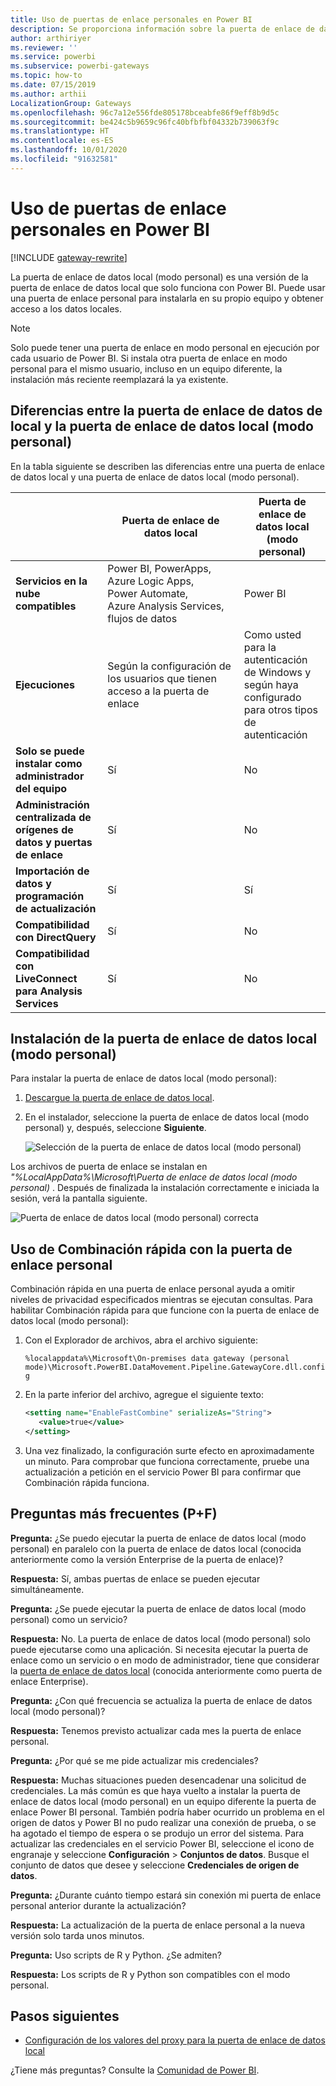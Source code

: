 ```yaml
---
title: Uso de puertas de enlace personales en Power BI
description: Se proporciona información sobre la puerta de enlace de datos local (modo personal) para Power BI que los usuarios pueden usar para conectarse a datos locales.
author: arthiriyer
ms.reviewer: ''
ms.service: powerbi
ms.subservice: powerbi-gateways
ms.topic: how-to
ms.date: 07/15/2019
ms.author: arthii
LocalizationGroup: Gateways
ms.openlocfilehash: 96c7a12e556fde805178bceabfe86f9eff8b9d5c
ms.sourcegitcommit: be424c5b9659c96fc40bfbfbf04332b739063f9c
ms.translationtype: HT
ms.contentlocale: es-ES
ms.lasthandoff: 10/01/2020
ms.locfileid: "91632581"
---
```

# <a name="use-personal-gateways-in-power-bi"></a>Uso de puertas de enlace personales en Power BI

[!INCLUDE [gateway-rewrite](../includes/gateway-rewrite.md)]

La puerta de enlace de datos local (modo personal) es una versión de la puerta de enlace de datos local que solo funciona con Power BI. Puede usar una puerta de enlace personal para instalarla en su propio equipo y obtener acceso a los datos locales.

> [!NOTE]
> Solo puede tener una puerta de enlace en modo personal en ejecución por cada usuario de Power BI. Si instala otra puerta de enlace en modo personal para el mismo usuario, incluso en un equipo diferente, la instalación más reciente reemplazará la ya existente.

## <a name="on-premises-data-gateway-vs-on-premises-data-gateway-personal-mode"></a>Diferencias entre la puerta de enlace de datos de local y la puerta de enlace de datos local (modo personal)

En la tabla siguiente se describen las diferencias entre una puerta de enlace de datos local y una puerta de enlace de datos local (modo personal).

|   |Puerta de enlace de datos local | Puerta de enlace de datos local (modo personal) |
| ---- | ---- | ---- |
|**Servicios en la nube compatibles** |Power BI, PowerApps, Azure Logic Apps, Power Automate, Azure Analysis Services, flujos de datos |Power BI |
|**Ejecuciones** |Según la configuración de los usuarios que tienen acceso a la puerta de enlace |Como usted para la autenticación de Windows y según haya configurado para otros tipos de autenticación |
|**Solo se puede instalar como administrador del equipo** |Sí |No |
|**Administración centralizada de orígenes de datos y puertas de enlace** |Sí |No |
|**Importación de datos y programación de actualización** |Sí |Sí |
|**Compatibilidad con DirectQuery** |Sí |No |
|**Compatibilidad con LiveConnect para Analysis Services** |Sí |No |

## <a name="install-the-on-premises-data-gateway-personal-mode"></a>Instalación de la puerta de enlace de datos local (modo personal)

Para instalar la puerta de enlace de datos local (modo personal):

1. [Descargue la puerta de enlace de datos local](https://go.microsoft.com/fwlink/?LinkId=820925&clcid=0x409).

2. En el instalador, seleccione la puerta de enlace de datos local (modo personal) y, después, seleccione **Siguiente**.

   ![Selección de la puerta de enlace de datos local (modo personal)](media/service-gateway-personal-mode/personal-gateway-select.png)

Los archivos de puerta de enlace se instalan en _"%LocalAppData%\Microsoft\Puerta de enlace de datos local (modo personal)_ . Después de finalizada la instalación correctamente e iniciada la sesión, verá la pantalla siguiente.

![Puerta de enlace de datos local (modo personal) correcta](media/service-gateway-personal-mode/personal-gateway-complete.png)

## <a name="use-fast-combine-with-the-personal-gateway"></a>Uso de Combinación rápida con la puerta de enlace personal

Combinación rápida en una puerta de enlace personal ayuda a omitir niveles de privacidad especificados mientras se ejecutan consultas. Para habilitar Combinación rápida para que funcione con la puerta de enlace de datos local (modo personal):

1. Con el Explorador de archivos, abra el archivo siguiente:

   `%localappdata%\Microsoft\On-premises data gateway (personal mode)\Microsoft.PowerBI.DataMovement.Pipeline.GatewayCore.dll.config`

2. En la parte inferior del archivo, agregue el siguiente texto:

    ```xml
    <setting name="EnableFastCombine" serializeAs="String">
       <value>true</value>
    </setting>
    ```

3. Una vez finalizado, la configuración surte efecto en aproximadamente un minuto. Para comprobar que funciona correctamente, pruebe una actualización a petición en el servicio Power BI para confirmar que Combinación rápida funciona.

## <a name="frequently-asked-questions-faq"></a>Preguntas más frecuentes (P+F)

**Pregunta:** ¿Se puedo ejecutar la puerta de enlace de datos local (modo personal) en paralelo con la puerta de enlace de datos local (conocida anteriormente como la versión Enterprise de la puerta de enlace)?
  
**Respuesta:** Sí, ambas puertas de enlace se pueden ejecutar simultáneamente.

**Pregunta:** ¿Se puede ejecutar la puerta de enlace de datos local (modo personal) como un servicio?
  
**Respuesta:** No. La puerta de enlace de datos local (modo personal) solo puede ejecutarse como una aplicación. Si necesita ejecutar la puerta de enlace como un servicio o en modo de administrador, tiene que considerar la [puerta de enlace de datos local](/data-integration/gateway/service-gateway-onprem) (conocida anteriormente como puerta de enlace Enterprise).

**Pregunta:** ¿Con qué frecuencia se actualiza la puerta de enlace de datos local (modo personal)?
  
**Respuesta:** Tenemos previsto actualizar cada mes la puerta de enlace personal.

**Pregunta:** ¿Por qué se me pide actualizar mis credenciales?
  
**Respuesta:** Muchas situaciones pueden desencadenar una solicitud de credenciales. La más común es que haya vuelto a instalar la puerta de enlace de datos local (modo personal) en un equipo diferente la puerta de enlace Power BI personal. También podría haber ocurrido un problema en el origen de datos y Power BI no pudo realizar una conexión de prueba, o se ha agotado el tiempo de espera o se produjo un error del sistema. Para actualizar las credenciales en el servicio Power BI, seleccione el icono de engranaje y seleccione **Configuración** > **Conjuntos de datos**. Busque el conjunto de datos que desee y seleccione **Credenciales de origen de datos**.

**Pregunta:** ¿Durante cuánto tiempo estará sin conexión mi puerta de enlace personal anterior durante la actualización?
  
**Respuesta:** La actualización de la puerta de enlace personal a la nueva versión solo tarda unos minutos.

**Pregunta:** Uso scripts de R y Python. ¿Se admiten?
  
**Respuesta:** Los scripts de R y Python son compatibles con el modo personal.

## <a name="next-steps"></a>Pasos siguientes

* [Configuración de los valores del proxy para la puerta de enlace de datos local](/data-integration/gateway/service-gateway-proxy)  

¿Tiene más preguntas? Consulte la [Comunidad de Power BI](https://community.powerbi.com/).
